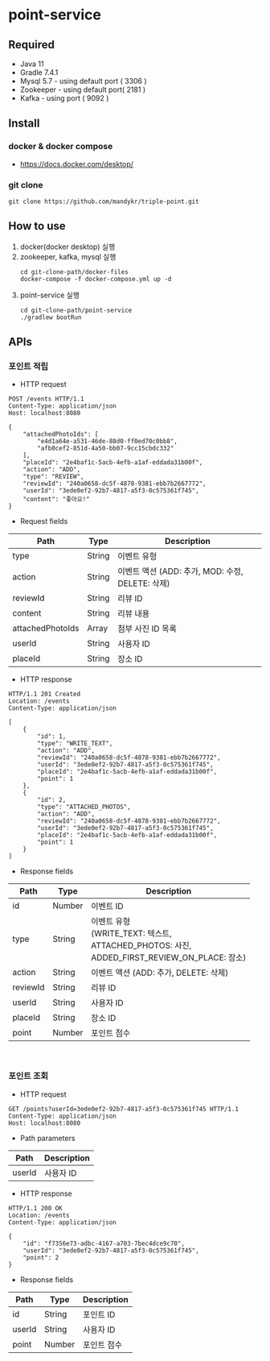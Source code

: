 # point-service

## Required
- Java 11
- Gradle 7.4.1
- Mysql 5.7 - using default port ( 3306 )
- Zookeeper - using default port( 2181 )
- Kafka - using port ( 9092 )

## Install
### docker & docker compose
   - https://docs.docker.com/desktop/
### git clone
```
git clone https://github.com/mandykr/triple-point.git
```

## How to use
1. docker(docker desktop) 실행
2. zookeeper, kafka, mysql 실행
   ```
   cd git-clone-path/docker-files
   docker-compose -f docker-compose.yml up -d
   ```
3. point-service 실행
   ```
   cd git-clone-path/point-service
   ./gradlew bootRun
   ```

## APIs
### 포인트 적립
- HTTP request
```
POST /events HTTP/1.1
Content-Type: application/json
Host: localhost:8080

{
    "attachedPhotoIds": [
        "e4d1a64e-a531-46de-88d0-ff0ed70c0bb8",
        "afb0cef2-851d-4a50-bb07-9cc15cbdc332"
    ],
    "placeId": "2e4baf1c-5acb-4efb-a1af-eddada31b00f",
    "action": "ADD",
    "type": "REVIEW",
    "reviewId": "240a0658-dc5f-4878-9381-ebb7b2667772",
    "userId": "3ede0ef2-92b7-4817-a5f3-0c575361f745",
    "content": "좋아요!"
}
```

- Request fields

|Path|Type|Description|
|---|---|---|
|type|String|이벤트 유형|
|action|String|이벤트 액션 (ADD: 추가, MOD: 수정, DELETE: 삭제)|
|reviewId|String|리뷰 ID|
|content|String|리뷰 내용|
|attachedPhotoIds|Array|첨부 사진 ID 목록|
|userId|String|사용자 ID|
|placeId|String|장소 ID|

- HTTP response
```
HTTP/1.1 201 Created
Location: /events
Content-Type: application/json

[
    {
        "id": 1,
        "type": "WRITE_TEXT",
        "action": "ADD",
        "reviewId": "240a0658-dc5f-4878-9381-ebb7b2667772",
        "userId": "3ede0ef2-92b7-4817-a5f3-0c575361f745",
        "placeId": "2e4baf1c-5acb-4efb-a1af-eddada31b00f",
        "point": 1
    },
    {
        "id": 2,
        "type": "ATTACHED_PHOTOS",
        "action": "ADD",
        "reviewId": "240a0658-dc5f-4878-9381-ebb7b2667772",
        "userId": "3ede0ef2-92b7-4817-a5f3-0c575361f745",
        "placeId": "2e4baf1c-5acb-4efb-a1af-eddada31b00f",
        "point": 1
    }
]
```

- Response fields

|Path|Type|Description|
|---|---|---|
|id|Number|이벤트 ID|
|type|String|이벤트 유형 <br>(WRITE_TEXT: 텍스트, <br>ATTACHED_PHOTOS: 사진, <br>ADDED_FIRST_REVIEW_ON_PLACE: 장소)|
|action|String|이벤트 액션 (ADD: 추가, DELETE: 삭제)|
|reviewId|String|리뷰 ID|
|userId|String|사용자 ID|
|placeId|String|장소 ID|
|point|Number|포인트 점수|

<br/>

### 포인트 조회
- HTTP request
```
GET /points?userId=3ede0ef2-92b7-4817-a5f3-0c575361f745 HTTP/1.1
Content-Type: application/json
Host: localhost:8080
```

- Path parameters

|Path|Description|
|---|---|
|userId|사용자 ID|

- HTTP response
```
HTTP/1.1 200 OK
Location: /events
Content-Type: application/json

{
    "id": "f7356e73-adbc-4167-a703-7bec4dce9c70",
    "userId": "3ede0ef2-92b7-4817-a5f3-0c575361f745",
    "point": 2
}
```

- Response fields

|Path|Type|Description|
|---|---|---|
|id|String|포인트 ID|
|userId|String|사용자 ID|
|point|Number|포인트 점수|
